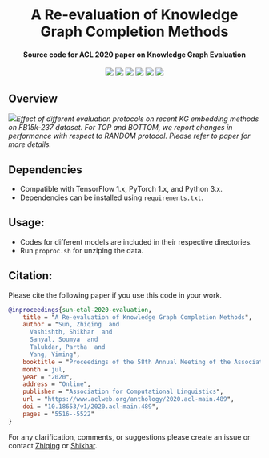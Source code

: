 <h1 align="center">
  A Re-evaluation of Knowledge Graph Completion Methods
</h1>
<h4 align="center">Source code for ACL 2020 paper on Knowledge Graph Evaluation</h4>
<p align="center">
  <a href="https://acl2020.org/"><img src="http://img.shields.io/badge/ACL-2020-4b44ce.svg"></a>
  <a href="https://arxiv.org/abs/1911.03903"><img src="http://img.shields.io/badge/Paper-PDF-red.svg"></a>
  <a href="https://virtual.acl2020.org/paper_main.489.html"><img src="http://img.shields.io/badge/Video-ACL-green.svg"></a>
  <a href="https://shikhar-vashishth.github.io/assets/pdf/kgeval_slides.pdf"><img src="http://img.shields.io/badge/Slides-PDF-B31B1B.svg"></a>
  <a href="https://towardsdatascience.com/knowledge-graphs-in-natural-language-processing-acl-2020-ebb1f0a6e0b1"><img src="http://img.shields.io/badge/Blog-Medium-9cf.svg"></a>
  <a href="https://github.com/svjan5/kg-reeval/blob/master/LICENSE">
    <img src="https://img.shields.io/badge/License-Apache%202.0-blue.svg">
  </a>
 </p>

## Overview

![](./images/overview.png)*Effect of different evaluation protocols on recent KG embedding methods on FB15k-237 dataset. For
TOP and BOTTOM, we report changes in performance with respect to RANDOM protocol. Please refer to paper for more details.* 


## Dependencies

- Compatible with TensorFlow 1.x, PyTorch 1.x, and Python 3.x.
- Dependencies can be installed using `requirements.txt`.

## Usage:

* Codes for different models are included in their respective directories.
* Run `proproc.sh` for unziping the data.


## Citation:
Please cite the following paper if you use this code in your work.

```bibtex
@inproceedings{sun-etal-2020-evaluation,
    title = "A Re-evaluation of Knowledge Graph Completion Methods",
    author = "Sun, Zhiqing  and
      Vashishth, Shikhar  and
      Sanyal, Soumya  and
      Talukdar, Partha  and
      Yang, Yiming",
    booktitle = "Proceedings of the 58th Annual Meeting of the Association for Computational Linguistics",
    month = jul,
    year = "2020",
    address = "Online",
    publisher = "Association for Computational Linguistics",
    url = "https://www.aclweb.org/anthology/2020.acl-main.489",
    doi = "10.18653/v1/2020.acl-main.489",
    pages = "5516--5522"
}
```

For any clarification, comments, or suggestions please create an issue or contact [Zhiqing](https://www.cs.cmu.edu/~zhiqings/) or [Shikhar](http://shikhar-vashishth.github.io).
